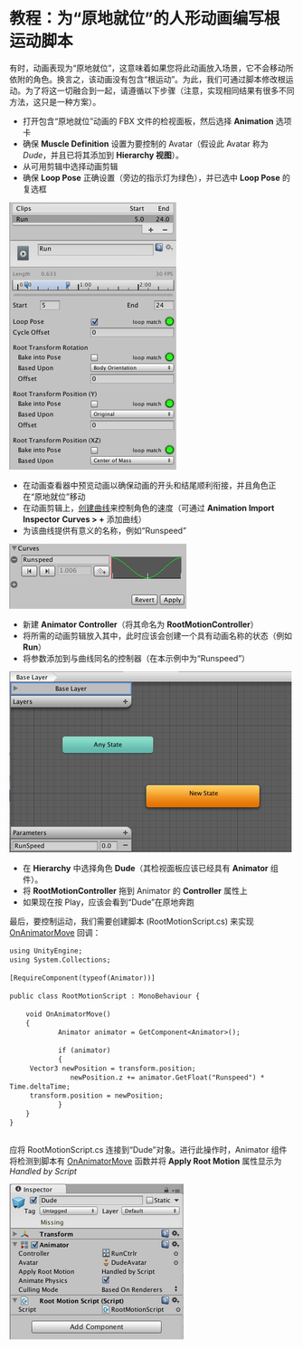 教程：为“原地就位”的人形动画编写根运动脚本
==================================================================


有时，动画表现为“原地就位”，这意味着如果您将此动画放入场景，它不会移动所依附的角色。换言之，该动画没有包含“根运动”。为此，我们可通过脚本修改根运动。为了将这一切融合到一起，请遵循以下步骤（注意，实现相同结果有很多不同方法，这只是一种方案）。


* 打开包含“原地就位”动画的 FBX 文件的检视面板，然后选择 __Animation__ 选项卡
* 确保 __Muscle Definition__ 设置为要控制的 Avatar（假设此 Avatar 称为 _Dude_，并且已将其添加到 __Hierarchy 视图__）。
* 从可用剪辑中选择动画剪辑
* 确保 __Loop Pose__ 正确设置（旁边的指示灯为绿色），并已选中 __Loop Pose__ 的复选框


![](../uploads/Main/MecanimRootMotionChristmasTree.png) 


* 在动画查看器中预览动画以确保动画的开头和结尾顺利衔接，并且角色正在“原地就位”移动
* 在动画剪辑上，[创建曲线](animeditor-AnimationCurves.html)来控制角色的速度（可通过 __Animation Import Inspector__ __Curves &gt; +__ 添加曲线）
* 为该曲线提供有意义的名称，例如“Runspeed”


![](../uploads/Main/MecanimRootMotionCurve.png) 


* 新建 __Animator Controller__（将其命名为 __RootMotionController__）
* 将所需的动画剪辑放入其中，此时应该会创建一个具有动画名称的状态（例如 __Run__）
* 将参数添加到与曲线同名的控制器（在本示例中为“Runspeed”）


![](../uploads/Main/MecanimRootMotionController.png) 


* 在 __Hierarchy__ 中选择角色 __Dude__（其检视面板应该已经具有 __Animator__ 组件）。
* 将 __RootMotionController__ 拖到 Animator 的 __Controller__ 属性上
* 如果现在按 Play，应该会看到“Dude”在原地奔跑

最后，要控制运动，我们需要创建脚本 (RootMotionScript.cs) 来实现 [OnAnimatorMove](../ScriptReference/MonoBehaviour.OnAnimatorMove.html) 回调：




````
using UnityEngine;
using System.Collections;

[RequireComponent(typeof(Animator))]
	
public class RootMotionScript : MonoBehaviour {
			
	void OnAnimatorMove()
	{
            Animator animator = GetComponent<Animator>(); 
                              
            if (animator)
            {
	 Vector3 newPosition = transform.position;
               newPosition.z += animator.GetFloat("Runspeed") * Time.deltaTime; 
	 transform.position = newPosition;
            }
	}
}


````


应将 RootMotionScript.cs 连接到“Dude”对象。进行此操作时，Animator 组件将检测到脚本有 [OnAnimatorMove](../ScriptReference/MonoBehaviour.OnAnimatorMove.html) 函数并将 __Apply Root Motion__ 属性显示为 _Handled by Script_


![](../uploads/Main/MecanimRootMotionDude.png) 

